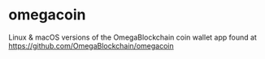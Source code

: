# omegacoin
Linux &amp; macOS versions of the OmegaBlockchain coin wallet app found at https://github.com/OmegaBlockchain/omegacoin
